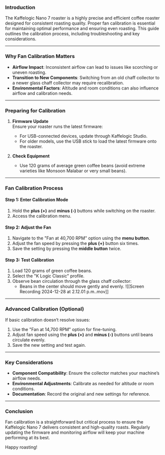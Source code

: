 ### Introduction

The Kaffelogic Nano 7 roaster is a highly precise and efficient coffee roaster designed for consistent roasting quality. Proper fan calibration is essential for maintaining optimal performance and ensuring even roasting. This guide outlines the calibration process, including troubleshooting and key considerations.

---

### Why Fan Calibration Matters

- **Airflow Impact**: Inconsistent airflow can lead to issues like scorching or uneven roasting.
- **Transition to New Components**: Switching from an old chaff collector to a newer glass chaff collector may require recalibration.
- **Environmental Factors**: Altitude and room conditions can also influence airflow and calibration needs.

---

### Preparing for Calibration

1. **Firmware Update**  
    Ensure your roaster runs the latest firmware:
    
    - For USB-connected devices, update through Kaffelogic Studio.
    - For older models, use the USB stick to load the latest firmware onto the roaster.
2. **Check Equipment**
    
    - Use 120 grams of average green coffee beans (avoid extreme varieties like Monsoon Malabar or very small beans).

---

### Fan Calibration Process

#### Step 1: Enter Calibration Mode

1. Hold the **plus (+)** and **minus (-)** buttons while switching on the roaster.
2. Access the calibration menu.

#### Step 2: Adjust the Fan

1. Navigate to the "Fan at 40,700 RPM" option using the **menu button**.
2. Adjust the fan speed by pressing the **plus (+)** button six times.
3. Save the setting by pressing the **middle button** twice.

#### Step 3: Test Calibration

1. Load 120 grams of green coffee beans.
2. Select the "K Logic Classic" profile.
3. Observe bean circulation through the glass chaff collector:
    - Beans in the center should move gently and evenly.
![[Screen Recording 2024-12-28 at 2.12.01 p.m..mov]]
---

### Advanced Calibration (Optional)

If basic calibration doesn’t resolve issues:

1. Use the "Fan at 14,700 RPM" option for fine-tuning.
2. Adjust fan speed using the **plus (+)** and **minus (-)** buttons until beans circulate evenly.
3. Save the new setting and test again.

---

### Key Considerations

- **Component Compatibility**: Ensure the collector matches your machine’s airflow needs.
- **Environmental Adjustments**: Calibrate as needed for altitude or room conditions.
- **Documentation**: Record the original and new settings for reference.

---

### Conclusion

Fan calibration is a straightforward but critical process to ensure the Kaffelogic Nano 7 delivers consistent and high-quality roasts. Regularly updating the firmware and monitoring airflow will keep your machine performing at its best.

Happy roasting!
